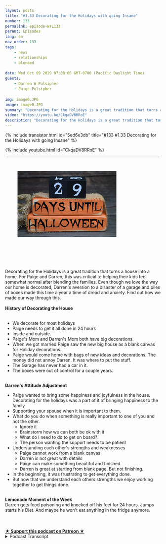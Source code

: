 ```yaml
---
layout: posts
title: "#1.33 Decorating for the Holidays with going Insane"
number: 133
permalink: episode-WTL133
parent: Episodes
lang: en
nav_order: 133
tags:
    - news
    - relationships
    - blended

date: Wed Oct 09 2019 07:00:00 GMT-0700 (Pacific Daylight Time)
guests:
    - Darren W Pulsipher
    - Paige Pulsipher

img: image0.JPG
image: image0.JPG
summary: "Decorating for the Holidays is a great tradition that turns a house into a home. For Paige and Darren, this was critical to helping their kids feel somewhat normal after blending the families. Even though we love the way our home is decorated, Darren's aversion to a disaster of a garage and piles of boxes made this time a year a time of dread and anxiety. Find out how we made our way through this."
video: "https://youtu.be/CkqaDV8RRoE"
description: "Decorating for the Holidays is a great tradition that turns a house into a home. For Paige and Darren, this was critical to helping their kids feel somewhat normal after blending the families. Even though we love the way our home is decorated, Darren's aversion to a disaster of a garage and piles of boxes made this time a year a time of dread and anxiety. Find out how we made our way through this."
---
```


<div>
{% include transistor.html id="5ed6e3db" title="#133 #1.33 Decorating for the Holidays with going Insane" %}

{% include youtube.html id="CkqaDV8RRoE" %}
</div>

---

<html><head></head><body><div><br><figure data-trix-attachment="{&quot;contentType&quot;:&quot;image&quot;,&quot;height&quot;:213,&quot;url&quot;:&quot;https://1.bp.blogspot.com/-bIs7DaaonZo/XZ1RwpwqZ7I/AAAAAAAFEn4/HcKmwueYNskek4KsgffDfwHgarsu8hhEACNcBGAsYHQ/s320/DSC_0437.JPG&quot;,&quot;width&quot;:320}" data-trix-content-type="image" class="attachment attachment--preview"><img src="./image0.JPG" width="320" height="213"><figcaption class="attachment__caption"></figcaption></figure><br><a href="https://www.etsy.com/listing/731161731/halloween-countdown-orange-and-black?ga_order=most_relevant&amp;ga_search_type=all&amp;ga_view_type=gallery&amp;ga_search_query=Halloween+Countdown+blocks&amp;ref=sr_gallery-1-2&amp;organic_search_click=1&amp;frs=1"><br><br></a><br></div><div><br></div><div>Decorating for the Holidays is a great tradition that turns a house into a home. For Paige and Darren, this was critical to helping their kids feel somewhat normal after blending the families. Even though we love the way our home is decorated, Darren's aversion to a disaster of a garage and piles of boxes made this time a year a time of dread and anxiety. Find out how we made our way through this.</div><div><strong><br>History of Decorating the House<br></strong><br></div><ul><li>We decorate for most holidays</li><li>Paige needs to get it all done in 24 hours</li><li>Inside and outside.</li><li>Paige's Mom and Darren's Mom both have big decorations.</li><li>When we got married Paige saw the new big house as a blank canvas for Holiday decorations.</li><li>Paige would come home with bags of new ideas and decorations. The money did not annoy Darren. It was where to put the stuff.</li><li>The Garage has never had a car in it.</li><li>The boxes were out of control for a couple years.</li></ul><div><strong><br>Darren's Attitude Adjustment</strong></div><ul><li>Paige wanted to bring some happiness and joyfulness in the house. Decorating for the holidays was a part of it of bringing happiness to the family</li><li>Supporting your spouse when it is important to them.</li><li>What do you do when something is really important to one of you and not the other.<ul><li>Ignore it</li><li>Brainstorm how we can both be ok with it</li><li>What do I need to do to get on board?</li><li>The person wanting the support needs to be patient</li></ul></li><li>Understanding each other's strengths and weaknesses<ul><li>Paige cannot work from a blank canvas</li><li>Darren is not great with details</li><li>Paige can make something beautiful and finished.</li><li>Darren is great at starting from blank page. But not finishing.</li></ul></li><li>In the beginning, it was frustrating to get everything done.&nbsp;</li><li>But now that we understand each others strengths we enjoy working together to get things done.</li></ul><div><strong><br>Lemonade Moment of the Week</strong></div><div>Darren gets food poisoning and knocked off his feet for 24 hours. Jumps starts his Diet. And maybe he won't eat anything in the fridge anymore.</div><div><br></div><div><br><br></div>
<strong>
  <a href="https://www.patreon.com/wheresthelemonade" target="_donate" rel="payment" title="★ Support this podcast on Patreon ★">★ Support this podcast on Patreon ★</a>
</strong></body></html>

<details>
<summary> Podcast Transcript </summary>

<p></p>

</details>
